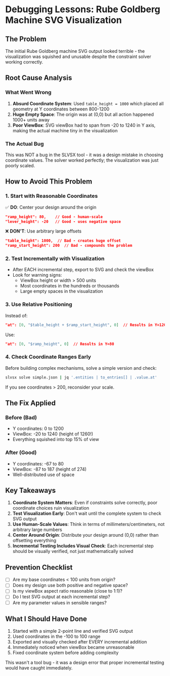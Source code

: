 # Debugging Lessons: Rube Goldberg Machine SVG Visualization

## The Problem
The initial Rube Goldberg machine SVG output looked terrible - the visualization was squished and unusable despite the constraint solver working correctly.

## Root Cause Analysis

### What Went Wrong
1. **Absurd Coordinate System**: Used `table_height = 1000` which placed all geometry at Y coordinates between 800-1200
2. **Huge Empty Space**: The origin was at (0,0) but all action happened 1000+ units away
3. **Poor ViewBox**: SVG viewBox had to span from -20 to 1240 in Y axis, making the actual machine tiny in the visualization

### The Actual Bug
This was NOT a bug in the SLVSX tool - it was a design mistake in choosing coordinate values. The solver worked perfectly; the visualization was just poorly scaled.

## How to Avoid This Problem

### 1. Start with Reasonable Coordinates
✅ **DO**: Center your design around the origin
```json
"ramp_height": 80,    // Good - human-scale
"lever_height": -20   // Good - uses negative space
```

❌ **DON'T**: Use arbitrary large offsets
```json
"table_height": 1000,  // Bad - creates huge offset
"ramp_start_height": 200  // Bad - compounds the problem
```

### 2. Test Incrementally with Visualization
- After EACH incremental step, export to SVG and check the viewBox
- Look for warning signs:
  - ViewBox height or width > 500 units
  - Most coordinates in the hundreds or thousands
  - Large empty spaces in the visualization

### 3. Use Relative Positioning
Instead of:
```json
"at": [0, "$table_height + $ramp_start_height", 0]  // Results in Y=1200
```

Use:
```json
"at": [0, "$ramp_height", 0]  // Results in Y=80
```

### 4. Check Coordinate Ranges Early
Before building complex mechanisms, solve a simple version and check:
```bash
slvsx solve simple.json | jq '.entities | to_entries[] | .value.at'
```
If you see coordinates > 200, reconsider your scale.

## The Fix Applied

### Before (Bad)
- Y coordinates: 0 to 1200
- ViewBox: -20 to 1240 (height of 1260!)
- Everything squished into top 15% of view

### After (Good)
- Y coordinates: -67 to 80
- ViewBox: -87 to 187 (height of 274)
- Well-distributed use of space

## Key Takeaways

1. **Coordinate System Matters**: Even if constraints solve correctly, poor coordinate choices ruin visualization
2. **Test Visualization Early**: Don't wait until the complete system to check SVG output
3. **Use Human-Scale Values**: Think in terms of millimeters/centimeters, not arbitrary large numbers
4. **Center Around Origin**: Distribute your design around (0,0) rather than offsetting everything
5. **Incremental Testing Includes Visual Check**: Each incremental step should be visually verified, not just mathematically solved

## Prevention Checklist
- [ ] Are my base coordinates < 100 units from origin?
- [ ] Does my design use both positive and negative space?
- [ ] Is my viewBox aspect ratio reasonable (close to 1:1)?
- [ ] Do I test SVG output at each incremental step?
- [ ] Are my parameter values in sensible ranges?

## What I Should Have Done
1. Started with a simple 2-point line and verified SVG output
2. Used coordinates in the -100 to 100 range
3. Exported and visually checked after EVERY incremental addition
4. Immediately noticed when viewBox became unreasonable
5. Fixed coordinate system before adding complexity

This wasn't a tool bug - it was a design error that proper incremental testing would have caught immediately.